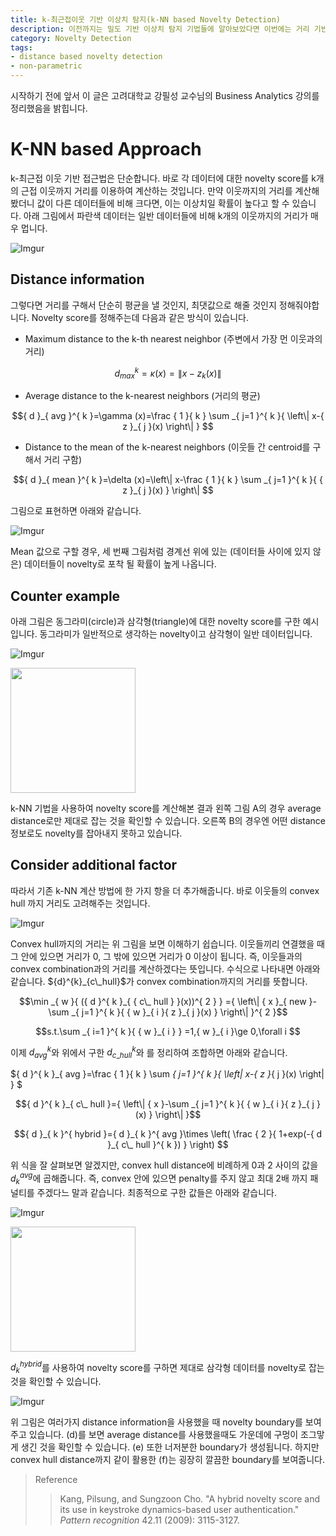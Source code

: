 ```yaml
---
title: k-최근접이웃 기반 이상치 탐지(k-NN based Novelty Detection)
description: 이전까지는 밀도 기반 이상치 탐지 기법들에 알아보았다면 이번에는 거리 기반 이상치 탐지 기법 중 가장 기본적은 k-근접이웃 기반 이상치 탐지에 대하여 알아보겠습니다.
category: Novelty Detection
tags:
- distance based novelty detection
- non-parametric
---
```




시작하기 전에 앞서 이 글은 고려대학교 강필성 교수님의 Business Analytics 강의를 정리했음을 밝힙니다.



# K-NN based Approach

k-최근접 이웃 기반 접근법은 단순합니다. 바로 각 데이터에 대한 novelty score를 k개의 근접 이웃까지 거리를 이용하여 계산하는 것입니다.  만약 이웃까지의 거리를 계산해봤더니 값이 다른 데이터들에 비해 크다면, 이는 이상치일 확률이 높다고 할 수 있습니다. 아래 그림에서 파란색 데이터는 일반 데이터들에 비해 k개의 이웃까지의 거리가 매우 멉니다. 



![Imgur](https://i.imgur.com/LN8cn0e.png)



## Distance information

그렇다면 거리를 구해서 단순히 평균을 낼 것인지, 최댓값으로 해줄 것인지 정해줘야합니다. Novelty score를 정해주는데 다음과 같은 방식이 있습니다.

- Maximum distance to the k-th nearest neighbor (주변에서 가장 먼 이웃과의 거리)

$${ d }_{ max }^{ k }=\kappa (x)=\left\| x-{ z }_{ k }(x) \right\| $$

- Average distance to the k-nearest neighbors (거리의 평균)

$${ d }_{ avg }^{ k }=\gamma (x)=\frac { 1 }{ k } \sum _{ j=1 }^{ k }{ \left\| x-{ z }_{ j }(x) \right\|  } $$

- Distance to the mean of the k-nearest neighbors (이웃들 간 centroid를 구해서 거리 구함)

$${ d }_{ mean }^{ k }=\delta (x)=\left\| x-\frac { 1 }{ k } \sum _{ j=1 }^{ k }{ { z }_{ j }(x) }  \right\| $$



그림으로 표현하면 아래와 같습니다.



![Imgur](https://i.imgur.com/j0c4cXl.png)

Mean 값으로 구할 경우, 세 번째 그림처럼 경계선 위에 있는 (데이터들 사이에 있지 않은) 데이터들이 novelty로 포착 될 확률이 높게 나옵니다. 



## Counter example

아래 그림은 동그라미(circle)과 삼각형(triangle)에 대한 novelty score를 구한 예시입니다. 동그라미가 일반적으로 생각하는 novelty이고 삼각형이 일반 데이터입니다. 

![Imgur](https://i.imgur.com/5lKPfP2.png)

<a href="https://imgur.com/dU4KdNC"><img src="https://i.imgur.com/dU4KdNC.png" height="200px" /></a>



k-NN 기법을 사용하여 novelty score를 계산해본 결과  왼쪽 그림 A의 경우 average distance로만 제대로 잡는 것을 확인할 수 있습니다. 오른쪽 B의 경우엔 어떤 distance 정보로도 novelty를 잡아내지 못하고 있습니다. 



## Consider additional factor

따라서 기존 k-NN 계산 방법에 한 가지 항을 더 추가해줍니다. 바로 이웃들의 convex hull 까지 거리도 고려해주는 것입니다. 

![Imgur](https://i.imgur.com/54LzHep.png)

<div>Convex hull까지의 거리는 위 그림을 보면 이해하기 쉽습니다. 이웃들끼리 연결했을 때 그 안에 있으면 거리가 0, 그 밖에 있으면 거리가 0 이상이 됩니다. 즉, 이웃들과의 convex combination과의 거리를 계산하겠다는 뜻입니다. 수식으로 나타내면 아래와 같습니다. ${d}^{k}_{c\_hull}$가 convex combination까지의 거리를 뜻합니다.



$$\min _{ w }{ ({ d }^{ k }_{ { c\_ hull } }(x))^{ 2 } } ={ \left\| { x }_{ new }-\sum _{ j=1 }^{ k }{ { w }_{ i }{ z }_{ j }(x) }  \right\|  }^{ 2 }$$

$$s.t.\sum _{ i=1 }^{ k }{ { w }_{ i } } =1,{ w }_{ i }\ge 0,\forall i $$



이제 ${d}^{k}_{avg}$와 위에서 구한 ${d}^{k}_{c\_hull}$와 를 정리하여 조합하면 아래와 같습니다.

${ d }^{ k }_{ avg }=\frac { 1 }{ k } \sum _{ j=1 }^{ k }{ \left\| x-{ z }_{ j }(x) \right\|  } $

$${ d }^{ k }_{ c\_ hull }={ \left\| { x }-\sum _{ j=1 }^{ k }{ { w }_{ i }{ z }_{ j }(x) }  \right\|  }$$

$${ d }_{ k }^{ hybrid }={ d }_{ k }^{ avg }\times \left( \frac { 2 }{ 1+exp(-{ d }_{ c\_ hull }^{ k }) }  \right) $$

위 식을 잘 살펴보면 알겠지만, convex hull distance에 비례하게 0과 2 사이의 값을 ${ d }_{ k }^{ avg }$에 곱해줍니다. 즉, convex 안에 있으면 penalty를 주지 않고 최대 2배 까지 패널티를 주겠다느 말과 같습니다. 최종적으로 구한 값들은 아래와 같습니다.</div>

![Imgur](https://i.imgur.com/5lKPfP2.png)

<a href="https://imgur.com/h7FB1fd"><img src="https://i.imgur.com/h7FB1fd.png" height="200px"/></a>



${ d }_{ k }^{ hybrid }​$를 사용하여 novelty score를 구하면 제대로 삼각형 데이터를 novelty로 잡는 것을 확인할 수 있습니다.



![Imgur](https://i.imgur.com/gsVzVPa.png)



위 그림은 여러가지 distance information을 사용했을 때 novelty boundary를 보여주고 있습니다. (d)를 보면 average distance를 사용했을때도 가운데에 구멍이 조그맣게 생긴 것을 확인할 수 있습니다. (e) 또한 너저분한 boundary가 생성됩니다. 하지만 convex hull distance까지 같이 활용한 (f)는 굉장히 깔끔한 boundary를 보여줍니다. 







> Reference
>
> > Kang, Pilsung, and Sungzoon Cho. "A hybrid novelty score and its use in keystroke dynamics-based user authentication." *Pattern recognition* 42.11 (2009): 3115-3127.